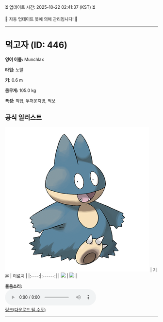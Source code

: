 
⏳ 업데이트 시간: 2025-10-22 02:41:37 (KST) ⏳

🤖 자동 업데이트 봇에 의해 관리됩니다! 🤖

---

# 먹고자 (ID: 446)
**영어 이름:** Munchlax

**타입:** 노말

**키:** 0.6 m

**몸무게:** 105.0 kg

**특성:** 픽업, 두꺼운지방, 먹보

## 공식 일러스트
![](https://raw.githubusercontent.com/PokeAPI/sprites/master/sprites/pokemon/other/official-artwork/446.png)
| 기본 | 이로치 |
|:----:|:------:|
| <img src="http://play.pokemonshowdown.com/sprites/ani/munchlax.gif" width="200"> | <img src="http://play.pokemonshowdown.com/sprites/ani-shiny/munchlax.gif" width="200"> |

**울음소리:**<br><audio controls src="https://raw.githubusercontent.com/PokeAPI/cries/main/cries/pokemon/latest/446.ogg"></audio><br> [링크(다운로드 될 수도)](https://raw.githubusercontent.com/PokeAPI/cries/main/cries/pokemon/latest/446.ogg)


---
